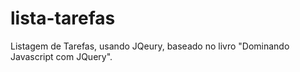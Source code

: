 # lista-tarefas
Listagem de Tarefas, usando JQeury, baseado no livro "Dominando Javascript com JQuery".
